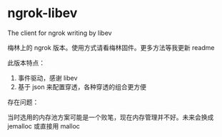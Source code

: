 # ngrok-libev
The client for ngrok writing by libev

梅林上的 ngrok 版本。使用方式请看梅林固件。更多方法等我更新 readme

此版本特点：

1. 事件驱动，感谢 libev
2. 基于 json 来配置穿透，各种穿透的组合更方便

存在问题：

当时选用的内存池方案可能是一个败笔，现在内存管理并不好。未来会换成 jemalloc 或直接用 malloc
